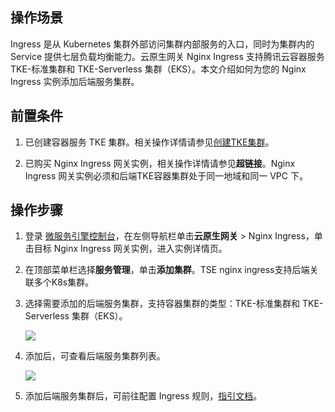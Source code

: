 ## 操作场景

Ingress 是从 Kubernetes 集群外部访问集群内部服务的入口，同时为集群内的 Service 提供七层负载均衡能力。云原生网关 Nginx Ingress 支持腾讯云容器服务 TKE-标准集群和 TKE-Serverless 集群（EKS）。本文介绍如何为您的 Nginx Ingress 实例添加后端服务集群。

## 前置条件

1. 已创建容器服务 TKE 集群。相关操作详情请参见[创建TKE集群](https://cloud.tencent.com/document/product/457/54231)。

2. 已购买 Nginx Ingress 网关实例，相关操作详情请参见**超链接**。Nginx Ingress 网关实例必须和后端TKE容器集群处于同一地域和同一 VPC 下。

## 操作步骤

1. 登录 [微服务引擎控制台](https://console.cloud.tencent.com/tse)，在左侧导航栏单击**云原生网关** > Nginx Ingress，单击目标 Nginx Ingress 网关实例，进入实例详情页。

2. 在顶部菜单栏选择**服务管理**，单击**添加集群**。TSE nginx ingress支持后端关联多个K8s集群。

3. 选择需要添加的后端服务集群，支持容器集群的类型：TKE-标准集群和 TKE-Serverless 集群（EKS）。

   ![](https://qcloudimg.tencent-cloud.cn/raw/210c158a6f4cad8d0cdd125442ee6ab5.png)

4. 添加后，可查看后端服务集群列表。

   ![](https://qcloudimg.tencent-cloud.cn/raw/7aaddcafb2b1ccd2addb96195fab2c0a.png)

5. 添加后端服务集群后，可前往配置 Ingress 规则，[指引文档]()。






